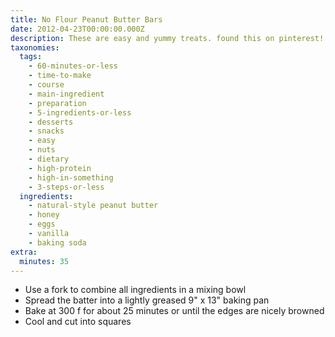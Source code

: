 ```yaml
---
title: No Flour Peanut Butter Bars
date: 2012-04-23T00:00:00.000Z
description: These are easy and yummy treats. found this on pinterest!
taxonomies:
  tags:
    - 60-minutes-or-less
    - time-to-make
    - course
    - main-ingredient
    - preparation
    - 5-ingredients-or-less
    - desserts
    - snacks
    - easy
    - nuts
    - dietary
    - high-protein
    - high-in-something
    - 3-steps-or-less
  ingredients:
    - natural-style peanut butter
    - honey
    - eggs
    - vanilla
    - baking soda
extra:
  minutes: 35
---
```

 - Use a fork to combine all ingredients in a mixing bowl
 - Spread the batter into a lightly greased 9" x 13" baking pan
 - Bake at 300 f for about 25 minutes or until the edges are nicely browned
 - Cool and cut into squares
